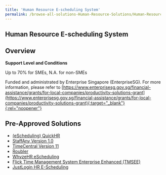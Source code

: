```yaml
---
title: 'Human Resource E-scheduling System'
permalink: /browse-all-solutions-Human-Resource-Solutions/Human-Resource-E-scheduling-System
---
```


## Human Resource E-scheduling System
## Overview

**Support Level and Conditions**

Up to 70% for SMEs, N.A. for non-SMEs

Funded and administrated by Enterprise Singapore (EnterpriseSG). For more information, please refer to [https://www.enterprisesg.gov.sg/financial-assistance/grants/for-local-companies/productivity-solutions-grant](https://www.enterprisesg.gov.sg/financial-assistance/grants/for-local-companies/productivity-solutions-grant){:target="_blank"}{:rel="noopener"}

## Pre-Approved Solutions

- <a href='/productivity-solutions-grant/solutionrepo/solution1171' target='_blank'>(eScheduling) QuickHR</a><br>
- <a href='/productivity-solutions-grant/solutionrepo/solution1405' target='_blank'>StaffAny Version 1.0</a><br>
- <a href='/productivity-solutions-grant/solutionrepo/solution1661' target='_blank'>TimeCentral Version 11</a><br>
- <a href='/productivity-solutions-grant/solutionrepo/solution2009' target='_blank'>Roubler</a><br>
- <a href='/productivity-solutions-grant/solutionrepo/solution2373' target='_blank'>WhyzeHR eScheduling</a><br>
- <a href='/productivity-solutions-grant/solutionrepo/solution2414' target='_blank'>Flick Time Management System Enterprise Enhanced (TMSEE)</a><br>
- <a href='/productivity-solutions-grant/solutionrepo/solution2678' target='_blank'>JustLogin HR E-Scheduling</a><br>
